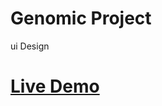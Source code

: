 # Genomic Project
 ui Design 


# [Live Demo](https://abdoelazizgamal.github.io/Genomic-Project/)
 
